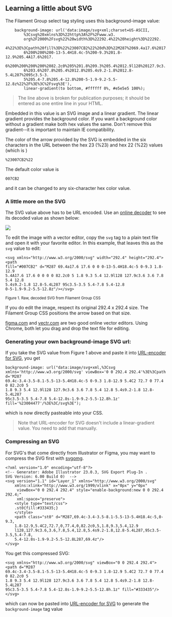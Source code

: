 
## Learning a little about SVG

The Filament Group select tag styling uses this background-image value: 

        background-image: url('data:image/svg+xml;charset=US-ASCII,
            %3Csvg%20xmlns%3D%22http%3A%2F%2Fwww.w3.
            org%2F2000%2Fsvg%22%20width%3D%22292.4%22%20height%3D%22292.
            4%22%3E%3Cpath%20fill%3D%22%23007CB2%22%20d%3D%22M287%2069.4a17.6%2017.
            6%200%200%200-13-5.4H18.4c-5%200-9.3%201.8-12.9%205.4A17.6%2017.
            6%200%200%200%200%2082.2c0%205%201.8%209.3%205.4%2012.9l128%20127.9c3.
            6%203.6%207.8%205.4%2012.8%205.4s9.2-1.8%2012.8-5.4L287%2095c3.5-3.
            5%205.4-7.8%205.4-12.8%200-5-1.9-9.2-5.5-12.8z%22%2F%3E%3C%2Fsvg%3E'),  
            linear-gradient(to bottom, #ffffff 0%, #e5e5e5 100%);
            
> The line above is broken for publication purposes; it should be entered as one entire line in your HTML.

Embedded in this value is an SVG image and a linear gradient. The linear gradient provides the background color. If you want a background color without a gradient make both hex values the same. Don't remove this gradient--it is important to maintain IE compatibility.

The color of the arrow provided by the SVG is embedded in the six characters in the URL between the hex 23 (%23) and hex 22 (%22) values (which is )

    %23007CB2%22

The default color value is 

    007CB2    

and it can be changed to any six-character hex color value.     

### A little more on the SVG

The SVG value above has to be URL encoded. Use an [online decoder](https://www.urldecoder.org/) to see its decoded value as shown below:

![](https://rogerpence.com/storage/images/decoding-an-svg.2458680.40177.png)

To edit the image with a vector editor, copy the `svg` tag to a plain text file and open it with your favorite editor. In this example, that leaves this as the `svg` value to edit: 

    <svg xmlns="http://www.w3.org/2000/svg" width="292.4" height="292.4"><path
    fill="#007CB2" d="M287 69.4a17.6 17.6 0 0 0-13-5.4H18.4c-5 0-9.3 1.8-12.9
    5.4A17.6 17.6 0 0 0 0 82.2c0 5 1.8 9.3 5.4 12.9l128 127.9c3.6 3.6 7.8 5.4 12.8
    5.4s9.2-1.8 12.8-5.4L287 95c3.5-3.5 5.4-7.8 5.4-12.8
    0-5-1.9-9.2-5.5-12.8z"/></svg>
    
<small>Figure 1. Raw, decoded SVG from Filament Group CSS</small>    
    

If you do edit the image, respect its original 292.4 x 292.4 size. The Filament Group CSS positions the arrow based on that size.

[figma.com](https://figma.com) and [vectr.com](https://vector.com) are two good online vector editors. Using Chrome, both let you drag and drop the text file for editing. 


### Generating your own background-image SVG url:

If you take the SVG value from Figure 1 above and paste it into [URL-encoder for SVG](https://yoksel.github.io/url-encoder/), you get

    background-image: url("data:image/svg+xml,%3Csvg
    xmlns='http://www.w3.org/2000/svg' viewBox='0 0 292.4 292.4'%3E%3Cpath d='M287
    69.4c-3.4-3.5-8.1-5.5-13-5.4H18.4c-5 0-9.3 1.8-12.9 5.4C2 72.7 0 77.4 0 82.2c0 5
    1.8 9.3 5.4 12.9l128 127.9c3.6 3.6 7.8 5.4 12.8 5.4s9.2-1.8 12.8-5.4L287
    95c3.5-3.5 5.4-7.8 5.4-12.8s-1.9-9.2-5.5-12.8h.1z'
    fill='%23004477'/%3E%3C/svg%3E");
    
which is now directly pasteable into your CSS. 

> Note that URL-encoder for SVG doesn't include a linear-gradient value. You need to add that manually.

### Compressing an SVG 

For SVG's that come directly from Illustrator or Figma, you may want to compress the SVG first with [svgomg](https://jakearchibald.github.io/svgomg/).

    <?xml version="1.0" encoding="utf-8"?>
    <!-- Generator: Adobe Illustrator 23.0.3, SVG Export Plug-In . 
    SVG Version: 6.00 Build 0)  -->
    <svg version="1.1" id="Layer_1" xmlns="http://www.w3.org/2000/svg"
        xmlns:xlink="http://www.w3.org/1999/xlink" x="0px" y="0px"
         viewBox="0 0 292.4 292.4" style="enable-background:new 0 0 292.4 292.4;"
         xml:space="preserve">
        <style type="text/css">
        .st0{fill:#333435;}
        </style>
        <path class="st0" d="M287,69.4c-3.4-3.5-8.1-5.5-13-5.4H18.4c-5,0-9.3,
        1.8-12.9,5.4C2,72.7,0,77.4,0,82.2c0,5,1.8,9.3,5.4,12.9
        l128,127.9c3.6,3.6,7.8,5.4,12.8,5.4s9.2-1.8,12.8-5.4L287,95c3.5-3.5,5.4-7.8,
        5.4-12.8s-1.9-9.2-5.5-12.8L287,69.4z"/>
    </svg>
    
    
You get this compressed SVG:
    
    <svg xmlns="http://www.w3.org/2000/svg" viewBox="0 0 292.4 292.4"><path d="M287
    69.4c-3.4-3.5-8.1-5.5-13-5.4H18.4c-5 0-9.3 1.8-12.9 5.4C2 72.7 0 77.4 0 82.2c0 5
    1.8 9.3 5.4 12.9l128 127.9c3.6 3.6 7.8 5.4 12.8 5.4s9.2-1.8 12.8-5.4L287
    95c3.5-3.5 5.4-7.8 5.4-12.8s-1.9-9.2-5.5-12.8h.1z" fill="#333435"/></svg>
    
which can now be pasted into [URL-encoder for SVG](https://yoksel.github.io/url-encoder/) to generate the `background-image` tag value
    